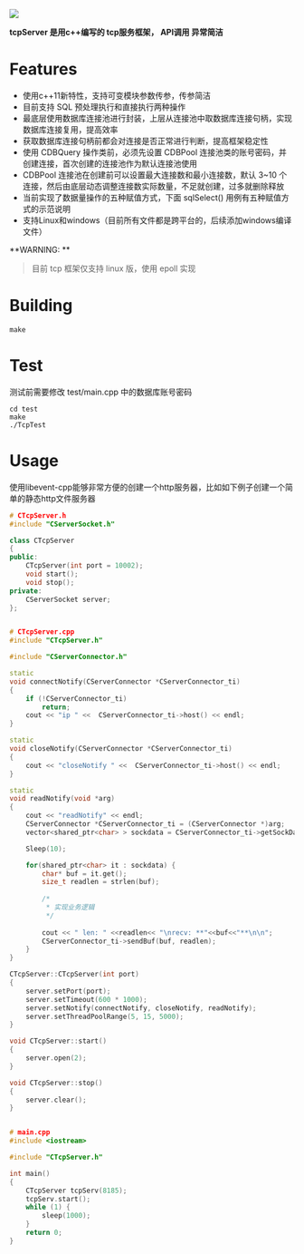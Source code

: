 ![](./res/tcpServer.png)

**tcpServer 是用c++编写的 tcp服务框架， API调用 异常简洁**

# Features
* 使用c++11新特性，支持可变模块参数传参，传参简洁
* 目前支持 SQL 预处理执行和直接执行两种操作
* 最底层使用数据库连接池进行封装，上层从连接池中取数据库连接句柄，实现数据库连接复用，提高效率
* 获取数据库连接句柄前都会对连接是否正常进行判断，提高框架稳定性
* 使用 CDBQuery 操作类前，必须先设置 CDBPool 连接池类的账号密码，并创建连接，首次创建的连接池作为默认连接池使用
* CDBPool 连接池在创建前可以设置最大连接数和最小连接数，默认 3~10 个连接，然后由底层动态调整连接数实际数量，不足就创建，过多就删除释放
* 当前实现了数据量操作的五种赋值方式，下面 sqlSelect() 用例有五种赋值方式的示范说明
* 支持Linux和windows（目前所有文件都是跨平台的，后续添加windows编译文件）

**WARNING: **
> 目前 tcp 框架仅支持 linux 版，使用 epoll 实现

# Building
```
make
```

# Test
测试前需要修改 test/main.cpp 中的数据库账号密码
```
cd test  
make  
./TcpTest
```

# Usage
使用libevent-cpp能够非常方便的创建一个http服务器，比如如下例子创建一个简单的静态http文件服务器
```c++
# CTcpServer.h
#include "CServerSocket.h"

class CTcpServer
{
public:
    CTcpServer(int port = 10002);
    void start();
    void stop();
private:
    CServerSocket server;
};


# CTcpServer.cpp
#include "CTcpServer.h"

#include "CServerConnector.h"

static
void connectNotify(CServerConnector *CServerConnector_ti)
{
    if (!CServerConnector_ti)
        return;
    cout << "ip " <<  CServerConnector_ti->host() << endl;
}

static
void closeNotify(CServerConnector *CServerConnector_ti)
{
    cout << "closeNotify " <<  CServerConnector_ti->host() << endl;
}

static
void readNotify(void *arg)
{
    cout << "readNotify" << endl;
    CServerConnector *CServerConnector_ti = (CServerConnector *)arg;
    vector<shared_ptr<char> > sockdata = CServerConnector_ti->getSockDatas();

    Sleep(10);

    for(shared_ptr<char> it : sockdata) {
        char* buf = it.get();
        size_t readlen = strlen(buf);
        
        /*
         * 实现业务逻辑
         */
        
        cout << " len: " <<readlen<< "\nrecv: **"<<buf<<"**\n\n";
        CServerConnector_ti->sendBuf(buf, readlen);
    }
}

CTcpServer::CTcpServer(int port)
{
    server.setPort(port);
    server.setTimeout(600 * 1000);
    server.setNotify(connectNotify, closeNotify, readNotify);
    server.setThreadPoolRange(5, 15, 5000);
}

void CTcpServer::start()
{
    server.open(2);
}

void CTcpServer::stop()
{
    server.clear();
}


# main.cpp
#include <iostream>

#include "CTcpServer.h"

int main()
{
    CTcpServer tcpServ(8185);
    tcpServ.start();
    while (1) {
        sleep(1000);
    }
    return 0;
}
```
